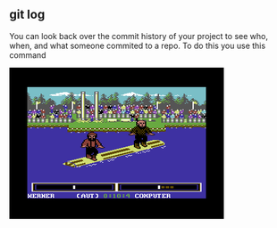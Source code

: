 ##  git log

You can look back over the commit history of your project to see who, when, and what someone commited to a repo. To do this you use this command

![](images/logrolling.gif)
